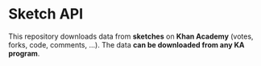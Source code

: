# Sketch API
This repository downloads data from **sketches** on **Khan Academy** (votes, forks, code, comments, ...). The data **can be downloaded from any KA program**. 
